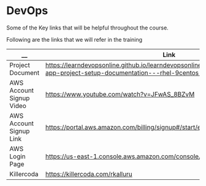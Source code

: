 # DevOps

Some of the Key links that will be helpful throughout the course.

Following are the links that we will refer in the training 

| __  | Link | Comments |
| ------------- | ------------- | ------------- |
| Project Document|https://learndevopsonline.github.io/learndevopsonline/build/docs/category/expense-app-project-setup-documentation---rhel-9centos-9 | |
| AWS Account Signup Video | https://www.youtube.com/watch?v=JFwAS_8BZvM |  |
| AWS Account Signup Link  | https://portal.aws.amazon.com/billing/signup#/start/email |  |
| AWS Login Page  | https://us-east-1.console.aws.amazon.com/console/home?region=us-east-1 |  |
| Killercoda  | https://killercoda.com/rkalluru |  |
